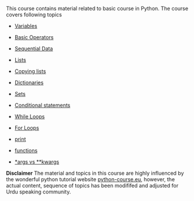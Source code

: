 This course contains material related to basic course in Python. The course covers following topics

* [Variables](https://github.com/AtrCheema/python-courses/blob/master/basics/variables.ipynb)

* [Basic Operators](https://github.com/AtrCheema/python-courses/blob/master/basics/basic_operators.ipynb)

* [Sequential Data](https://github.com/AtrCheema/python-courses/blob/master/basics/sequential_data.ipynb)

* [Lists](https://github.com/AtrCheema/python-courses/blob/master/basics/variables.ipynb)

* [Copying lists](https://github.com/AtrCheema/python-courses/blob/master/basics/copying_lists.ipynb)

* [Dictionaries](https://github.com/AtrCheema/python-courses/blob/master/basics/dictionaries.ipynb)

* [Sets](https://github.com/AtrCheema/python-courses/blob/master/basics/sets.ipynb)

* [Conditional statements](https://github.com/AtrCheema/python-courses/blob/master/basics/conditional_statement.ipynb)

* [While Loops](https://github.com/AtrCheema/python-courses/blob/master/basics/while_loops.ipynb)

* [For Loops](https://github.com/AtrCheema/python-courses/blob/master/basics/for_loops.ipynb)

* [print](https://github.com/AtrCheema/python-courses/blob/master/basics/print_function.ipynb)

* [functions](https://github.com/AtrCheema/python-courses/blob/master/basics/functions.ipynb)

* [*args vs **kwargs](https://github.com/AtrCheema/python-courses/blob/master/basics/args_and_kwargs.ipynb)

**Disclaimer** The material and topics in this course are highly influenced by the wonderful python tutorial website [python-course.eu](https://www.python-course.eu/), however, the actual content, sequence of topics has been modififed and adjusted for Urdu speaking community.
